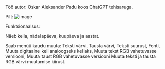 Töö autor: Oskar Aleksander Padu koos ChatGPT tehisaruga.

Pilt: ![image](https://github.com/user-attachments/assets/5387c62e-002f-448a-bfaf-e633775b4233)

Funktsionaalsus:

Näeb kella, nädalapäeva, kuupäeva ja aastat.

Saab menüü kaudu muuta:
Teksti värvi,
Tausta värvi,
Teksti suurust,
Fonti,
Muuta digitaalne kell analoogseks kellaks,
Muuta tekst RGB vahetuvasse versiooni,
Muuta taust RGB vahetuvasse versiooni
Muuta teksti ja tausta RGB värvi muutumise kiirust.
